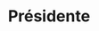 ---
name: "Léa Serval"
title: "Présidente"
mail: "lea.serval@ecl22.ec-lyon.fr"
image: "/image/team/DelRe.webp"
---